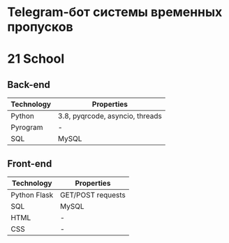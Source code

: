 # Telegram-бот системы временных пропусков 
# 21 School

## Back-end
| Technology | Properties |
| --- | --- |
| Python | 3.8, pyqrcode, asyncio, threads |
| Pyrogram | - |
| SQL | MySQL |

## Front-end
| Technology | Properties |
| --- | --- |
| Python Flask | GET/POST requests |
| SQL | MySQL |
| HTML | - |
| CSS | - |
